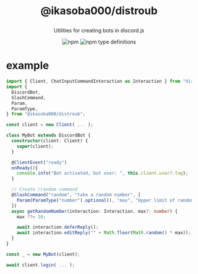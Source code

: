 <h1>
  <p align="center">
    @ikasoba000/distroub
  </p>
</h1>

<p align="center">
  Utilities for creating bots in discord.js
</p>

<p align="center">
  <img alt="npm" src="https://img.shields.io/npm/v/%40ikasoba000%2Fdistroub">
  <img alt="npm type definitions" src="https://img.shields.io/npm/types/%40ikasoba000%2Fdistroub">
</p>

# example

```ts
import { Client, ChatInputCommandInteraction as Interaction } from "discord.js";
import {
  DiscordBot,
  SlashCommand,
  Param,
  ParamType,
} from "@ikasoba000/distroub";

const client = new Client( ... );

class MyBot extends DiscordBot {
  constructor(client: Client) {
    super(client);
  }

  @ClientEvent("ready")
  onReady(){
    console.info("Bot activated, bot user: ", this.client.user?.tag);
  }

  // Create /random command
  @SlashCommand("random", "take a random number", [
    Param(ParamType("number").optional(), "max", "Upper limit of random number"),
  ])
  async getRandomNumber(interaction: Interaction, max?: number) {
    max ??= 10;

    await interaction.deferReply();
    await interaction.editReply("" + Math.floor(Math.random() * max));
  }
}

const _ = new MyBot(client);

await client.login( ... );
```
